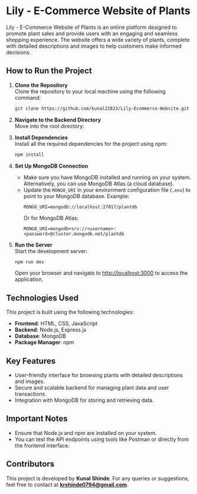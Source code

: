 
# **Lily - E-Commerce Website of Plants**

Lily - E-Commerce Website of Plants is an online platform designed to promote plant sales and provide users with an engaging and seamless shopping experience. The website offers a wide variety of plants, complete with detailed descriptions and images to help customers make informed decisions.

## **How to Run the Project**

1. **Clone the Repository**  
   Clone the repository to your local machine using the following command:
   ```bash
   git clone https://github.com/kunal22823/Lily-Ecommerce-Website.git
   ```

2. **Navigate to the Backend Directory**  
   Move into the root directory:

3. **Install Dependencies**  
   Install all the required dependencies for the project using npm:
   ```bash
   npm install
   ```

4. **Set Up MongoDB Connection**  
   - Make sure you have MongoDB installed and running on your system. Alternatively, you can use MongoDB Atlas (a cloud database).  
   - Update the `MONGO_URI` in your environment configuration file (`.env`) to point to your MongoDB database. Example:  
     ```
     MONGO_URI=mongodb://localhost:27017/plantdb
     ```
     Or for MongoDB Atlas:
     ```
     MONGO_URI=mongodb+srv://<username>:<password>@cluster.mongodb.net/plantdb
     ```

5. **Run the Server**  
   Start the development server:
   ```bash
   npm run dev
   ```

   Open your browser and navigate to [http://localhost:3000](http://localhost:3000) to access the application.

## **Technologies Used**

This project is built using the following technologies:
- **Frontend**: HTML, CSS, JavaScript  
- **Backend**: Node.js, Express.js  
- **Database**: MongoDB  
- **Package Manager**: npm  

## **Key Features**
- User-friendly interface for browsing plants with detailed descriptions and images.
- Secure and scalable backend for managing plant data and user transactions.
- Integration with MongoDB for storing and retrieving data.

## **Important Notes**
- Ensure that Node.js and npm are installed on your system.
- You can test the API endpoints using tools like Postman or directly from the frontend interface.

## **Contributors**

This project is developed by **Kunal Shinde**. For any queries or suggestions, feel free to contact at **krshinde0794@gmail.com**.
